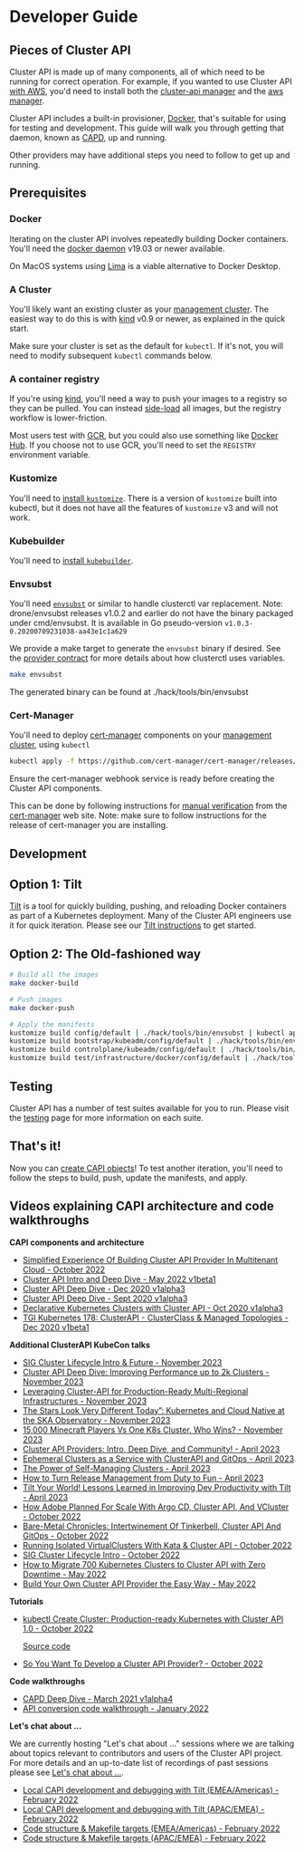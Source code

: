 # Developer Guide

## Pieces of Cluster API

Cluster API is made up of many components, all of which need to be running for correct operation.
For example, if you wanted to use Cluster API [with AWS][capa], you'd need to install both the [cluster-api manager][capi-manager] and the [aws manager][capa-manager].

Cluster API includes a built-in provisioner, [Docker], that's suitable for using for testing and development.
This guide will walk you through getting that daemon, known as [CAPD], up and running.

Other providers may have additional steps you need to follow to get up and running.

[capa]: https://github.com/kubernetes-sigs/cluster-api-provider-aws
[capi-manager]: https://github.com/kubernetes-sigs/cluster-api/blob/main/main.go
[capa-manager]: https://github.com/kubernetes-sigs/cluster-api-provider-aws/blob/main/main.go
[Docker]: https://github.com/kubernetes-sigs/cluster-api/tree/main/test/infrastructure/docker
[CAPD]: https://github.com/kubernetes-sigs/cluster-api/blob/main/test/infrastructure/docker/README.md

## Prerequisites

### Docker

Iterating on the cluster API involves repeatedly building Docker containers.
You'll need the [docker daemon][docker] v19.03 or newer available.

[docker]: https://docs.docker.com/install/

On MacOS systems using [Lima](https://github.com/lima-vm/lima) is a viable alternative to Docker Desktop.

### A Cluster

You'll likely want an existing cluster as your [management cluster][mcluster].
The easiest way to do this is with [kind] v0.9 or newer, as explained in the quick start.

Make sure your cluster is set as the default for `kubectl`.
If it's not, you will need to modify subsequent `kubectl` commands below.

[mcluster]: ../reference/glossary.md#management-cluster
[kind]: https://github.com/kubernetes-sigs/kind

### A container registry

If you're using [kind], you'll need a way to push your images to a registry so they can be pulled.
You can instead [side-load] all images, but the registry workflow is lower-friction.

Most users test with [GCR], but you could also use something like [Docker Hub][hub].
If you choose not to use GCR, you'll need to set the `REGISTRY` environment variable.

[side-load]: https://kind.sigs.k8s.io/docs/user/quick-start/#loading-an-image-into-your-cluster
[GCR]: https://cloud.google.com/container-registry/
[hub]: https://hub.docker.com/

### Kustomize

You'll need to [install `kustomize`][kustomize].
There is a version of `kustomize` built into kubectl, but it does not have all the features of `kustomize` v3 and will not work.

[kustomize]: https://kubectl.docs.kubernetes.io/installation/kustomize/

### Kubebuilder

You'll need to [install `kubebuilder`][kubebuilder].

[kubebuilder]: https://book.kubebuilder.io/quick-start.html#installation

### Envsubst

You'll need [`envsubst`][envsubst] or similar to handle clusterctl var replacement. Note: drone/envsubst releases v1.0.2 and earlier do not have the binary packaged under cmd/envsubst. It is available in Go pseudo-version `v1.0.3-0.20200709231038-aa43e1c1a629`

We provide a make target to generate the `envsubst` binary if desired. See the [provider contract][provider-contract] for more details about how clusterctl uses variables.

```bash
make envsubst
```

The generated binary can be found at ./hack/tools/bin/envsubst

[envsubst]: https://github.com/drone/envsubst
[provider-contract]: providers/contracts/clusterctl.md

### Cert-Manager

You'll need to deploy [cert-manager] components on your [management cluster][mcluster], using `kubectl`

```bash
kubectl apply -f https://github.com/cert-manager/cert-manager/releases/download/v1.19.1/cert-manager.yaml
```

Ensure the cert-manager webhook service is ready before creating the Cluster API components.

This can be done by following instructions for [manual verification](https://cert-manager.io/docs/installation/verify/#manual-verification)
from the [cert-manager] web site.
Note: make sure to follow instructions for the release of cert-manager you are installing.

[cert-manager]: https://github.com/cert-manager/cert-manager

## Development

## Option 1: Tilt

[Tilt][tilt] is a tool for quickly building, pushing, and reloading Docker containers as part of a Kubernetes deployment.
Many of the Cluster API engineers use it for quick iteration. Please see our [Tilt instructions] to get started.

[tilt]: https://tilt.dev
[capi-dev]: https://github.com/chuckha/capi-dev
[Tilt instructions]: core/tilt.md

## Option 2: The Old-fashioned way

```bash
# Build all the images
make docker-build

# Push images
make docker-push

# Apply the manifests
kustomize build config/default | ./hack/tools/bin/envsubst | kubectl apply -f -
kustomize build bootstrap/kubeadm/config/default | ./hack/tools/bin/envsubst | kubectl apply -f -
kustomize build controlplane/kubeadm/config/default | ./hack/tools/bin/envsubst | kubectl apply -f -
kustomize build test/infrastructure/docker/config/default | ./hack/tools/bin/envsubst | kubectl apply -f -
```

## Testing

Cluster API has a number of test suites available for you to run. Please visit the [testing][testing] page for more
information on each suite.

[testing]: core/testing.md

## That's it!

Now you can [create CAPI objects][qs]!
To test another iteration, you'll need to follow the steps to build, push, update the manifests, and apply.

[qs]: ../user/quick-start.md

## Videos explaining CAPI architecture and code walkthroughs

**CAPI components and architecture**

* [Simplified Experience Of Building Cluster API Provider In Multitenant Cloud - October 2022](https://www.youtube.com/watch?v=1oj9BuV2dzA)
* [Cluster API Intro and Deep Dive - May 2022 v1beta1](https://www.youtube.com/watch?v=9H8flXm_lKk)
* [Cluster API Deep Dive - Dec 2020 v1alpha3](https://youtu.be/npFO5Fixqcc)
* [Cluster API Deep Dive - Sept 2020 v1alpha3](https://youtu.be/9SfuQQeeK6Q)
* [Declarative Kubernetes Clusters with Cluster API - Oct 2020 v1alpha3](https://youtu.be/i6OWn2zRsZg)
* [TGI Kubernetes 178: ClusterAPI - ClusterClass & Managed Topologies - Dec 2020 v1beta1](https://www.youtube.com/watch?v=U9CDND0nzRI&list=PL7bmigfV0EqQzxcNpmcdTJ9eFRPBe-iZa&index=5)

**Additional ClusterAPI KubeCon talks**

* [SIG Cluster Lifecycle Intro & Future - November 2023](https://www.youtube.com/watch?v=MM0YPhIel2M)
* [Cluster API Deep Dive: Improving Performance up to 2k Clusters - November 2023](https://www.youtube.com/watch?v=bRPfmviTi3s)
* [Leveraging Cluster-API for Production-Ready Multi-Regional Infrastructures - November 2023](https://www.youtube.com/watch?v=BDjhGEVJ0Gs)
* [The Stars Look Very Different Today”: Kubernetes and Cloud Native at the SKA Observatory - November 2023](https://www.youtube.com/watch?v=quW8FbW1fVM)
* [15,000 Minecraft Players Vs One K8s Cluster. Who Wins? - November 2023](https://www.youtube.com/watch?v=4YNp2vb9NTA)
* [Cluster API Providers: Intro, Deep Dive, and Community! - April 2023](https://www.youtube.com/watch?v=QA4OhqLKJn4)
* [Ephemeral Clusters as a Service with ClusterAPI and GitOps - April 2023](https://www.youtube.com/watch?v=cXIo8C7yWvg)
* [The Power of Self-Managing Clusters - April 2023](https://www.youtube.com/watch?v=tNUH_8MFyTc)
* [How to Turn Release Management from Duty to Fun - April 2023](https://www.youtube.com/watch?v=sgP3tyGJ5tQ)
* [Tilt Your World! Lessons Learned in Improving Dev Productivity with Tilt - April 2023](https://www.youtube.com/watch?v=h6llT5Bg97g)
* [How Adobe Planned For Scale With Argo CD, Cluster API, And VCluster - October 2022](https://www.youtube.com/watch?v=p8BluR5WT5w)
* [Bare-Metal Chronicles: Intertwinement Of Tinkerbell, Cluster API And GitOps - October 2022](https://www.youtube.com/watch?v=NCFUUjTw6hA)
* [Running Isolated VirtualClusters With Kata & Cluster API - October 2022](https://www.youtube.com/watch?v=T6w3YrExorY)
* [SIG Cluster Lifecycle Intro - October 2022](https://www.youtube.com/watch?v=0Zo0cWYU0fM)
* [How to Migrate 700 Kubernetes Clusters to Cluster API with Zero Downtime - May 2022](https://www.youtube.com/watch?v=KzYV-fJ_wH0)
* [Build Your Own Cluster API Provider the Easy Way - May 2022](https://www.youtube.com/watch?v=HSdgmcAAXa8)

**Tutorials**

* [kubectl Create Cluster: Production-ready Kubernetes with Cluster API 1.0 - October 2022](https://www.youtube.com/watch?v=7wdVPuf-gXI)

  [Source code](https://github.com/ykakarap/kubecon-na-22-capi-lab)
* [So You Want To Develop a Cluster API Provider? - October 2022](https://www.youtube.com/watch?v=5-X6haLVO5A)

**Code walkthroughs**

* [CAPD Deep Dive - March 2021 v1alpha4](https://youtu.be/67kEp471MPk)
* [API conversion code walkthrough - January 2022](https://www.youtube.com/watch?v=Mk14N4SelNk)

**Let's chat about ...**

We are currently hosting "Let's chat about ..." sessions where we are talking about topics relevant to
contributors and users of the Cluster API project. For more details and an up-to-date list of recordings of past sessions please
see [Let's chat about ...](https://github.com/kubernetes-sigs/cluster-api/discussions/6106).

* [Local CAPI development and debugging with Tilt (EMEA/Americas) - February 2022](https://www.youtube.com/watch?v=tEIRGmJahWs)
* [Local CAPI development and debugging with Tilt (APAC/EMEA) - February 2022](https://www.youtube.com/watch?v=CM-dotO2nSU)
* [Code structure & Makefile targets (EMEA/Americas) - February 2022](https://www.youtube.com/watch?v=_prbOnziCJw)
* [Code structure & Makefile targets (APAC/EMEA) - February 2022](https://www.youtube.com/watch?v=Y6Gws65H1tE)
